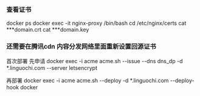 
### 查看证书
docker ps
docker exec -it nginx-proxy /bin/bash
cd /etc/nginx/certs
cat ***domain.crt
cat ***domain.key

### 还需要在腾讯cdn 内容分发网络里面重新设置回源证书



首次部署
先申请
docker exec -i acme acme.sh --issue --dns dns_dp -d *.linguochi.com --server letsencrypt

再部署
docker exec -i acme acme.sh --deploy -d *.linguochi.com --deploy-hook docker
